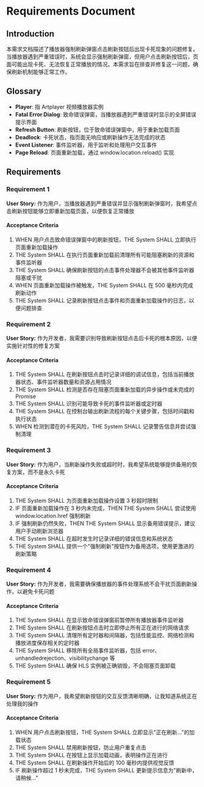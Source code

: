 # Requirements Document

## Introduction

本需求文档描述了播放器强制刷新弹窗点击刷新按钮后出现卡死现象的问题修复。当播放器遇到严重错误时，系统会显示强制刷新弹窗，但用户点击刷新按钮后，页面可能出现卡死、无法恢复正常播放的情况。本需求旨在排查并修复这一问题，确保刷新机制能够正常工作。

## Glossary

- **Player**: 指 Artplayer 视频播放器实例
- **Fatal Error Dialog**: 致命错误弹窗，当播放器遇到严重错误时显示的全屏错误提示界面
- **Refresh Button**: 刷新按钮，位于致命错误弹窗中，用于重新加载页面
- **Deadlock**: 卡死状态，指页面无响应或刷新操作无法完成的状态
- **Event Listener**: 事件监听器，用于监听和处理用户交互事件
- **Page Reload**: 页面重新加载，通过 window.location.reload() 实现

## Requirements

### Requirement 1

**User Story:** 作为用户，当播放器遇到严重错误并显示强制刷新弹窗时，我希望点击刷新按钮能够立即重新加载页面，以便恢复正常播放

#### Acceptance Criteria

1. WHEN 用户点击致命错误弹窗中的刷新按钮，THE System SHALL 立即执行页面重新加载操作
2. THE System SHALL 在执行页面重新加载前清理所有可能阻塞刷新的资源和事件监听器
3. THE System SHALL 确保刷新按钮的点击事件处理器不会被其他事件监听器阻塞或干扰
4. WHEN 页面重新加载操作被触发，THE System SHALL 在 500 毫秒内完成刷新动作
5. THE System SHALL 记录刷新按钮点击事件和页面重新加载操作的日志，以便问题排查

### Requirement 2

**User Story:** 作为开发者，我需要识别导致刷新按钮点击后卡死的根本原因，以便实施针对性的修复方案

#### Acceptance Criteria

1. THE System SHALL 在刷新按钮点击时记录详细的调试信息，包括当前播放器状态、事件监听器数量和资源占用情况
2. THE System SHALL 检测是否存在阻塞页面重新加载的异步操作或未完成的 Promise
3. THE System SHALL 识别可能导致卡死的事件监听器或定时器
4. THE System SHALL 在控制台输出刷新流程的每个关键步骤，包括时间戳和执行状态
5. WHEN 检测到潜在的卡死风险，THE System SHALL 记录警告信息并尝试强制清理

### Requirement 3

**User Story:** 作为用户，当刷新操作失败或超时时，我希望系统能够提供备用的恢复方案，而不是永久卡死

#### Acceptance Criteria

1. THE System SHALL 为页面重新加载操作设置 3 秒超时限制
2. IF 页面重新加载操作在 3 秒内未完成，THEN THE System SHALL 尝试使用 window.location.href 强制刷新
3. IF 强制刷新仍然失败，THEN THE System SHALL 显示备用错误提示，建议用户手动刷新浏览器
4. THE System SHALL 在超时发生时记录详细的错误信息和系统状态
5. THE System SHALL 提供一个"强制刷新"按钮作为备用选项，使用更激进的刷新策略

### Requirement 4

**User Story:** 作为开发者，我需要确保播放器的事件处理系统不会干扰页面刷新操作，以避免卡死问题

#### Acceptance Criteria

1. THE System SHALL 在显示致命错误弹窗前暂停所有播放器事件监听器
2. THE System SHALL 在刷新按钮点击时立即停止所有正在进行的网络请求
3. THE System SHALL 清理所有定时器和间隔器，包括性能监控、网络检测和播放进度保存相关的定时器
4. THE System SHALL 移除所有全局事件监听器，包括 error、unhandledrejection、visibilitychange 等
5. THE System SHALL 确保 HLS 实例被正确销毁，不会阻塞页面卸载

### Requirement 5

**User Story:** 作为用户，我希望刷新按钮的交互反馈清晰明确，让我知道系统正在处理我的操作

#### Acceptance Criteria

1. WHEN 用户点击刷新按钮，THE System SHALL 立即显示"正在刷新..."的加载状态
2. THE System SHALL 禁用刷新按钮，防止用户重复点击
3. THE System SHALL 在按钮上显示加载动画，表明操作正在进行
4. THE System SHALL 在刷新操作开始后的 100 毫秒内提供视觉反馈
5. IF 刷新操作超过 1 秒未完成，THE System SHALL 更新提示信息为"刷新中，请稍候..."
